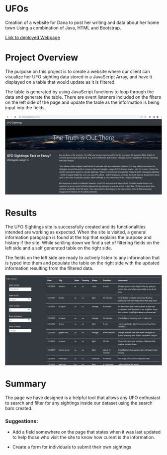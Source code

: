 # UFOs
Creation of a website for Dana to post her writing and data about her home town Using a combination of Java, HTML and Bootstrap.


[Link to deployed Webpage](https://jhonpire.github.io/UFOs/)

# Project Overview

The purpose on this project is to create a website where our client can visualize her UFO sighting data stored in a JavaScript Array, and have it displayed on a table that would update as it is filtered.

The table is generated by using JavaScript functions to loop through the data and generate the table. There are event listeners included on the filters on the left side of the page and update the table as the information is being input into the fields.

![Home Site Capture](./static/images/home_capture.PNG)

# Results 

The UFO Sightings site is successfully created and its functionalities intended are working as expected. When the site is visited, a general information paragraph is found at the top that explains the purpose and history if the site. While scrilling down we find a set of filtering fields on the left side and a self generated table on the right side. 

The fields on the left side are ready to actively listen to any information that is typed into them and populate the table on the right side with the updated information resulting from the filtered data.

![Filter Tool](./static/images/filter_tool.PNG)

# Summary

The page we have designed is a helpful tool that allows any UFO enthusiast to search and filter for any sightings inside our dataset using the search bars created.  

### Suggestions:
* Add a field somewhere on the page that states when it was last updated to help those who visit the site to know how curent is the information.

* Create a form for individuals to submit their own sightings 

